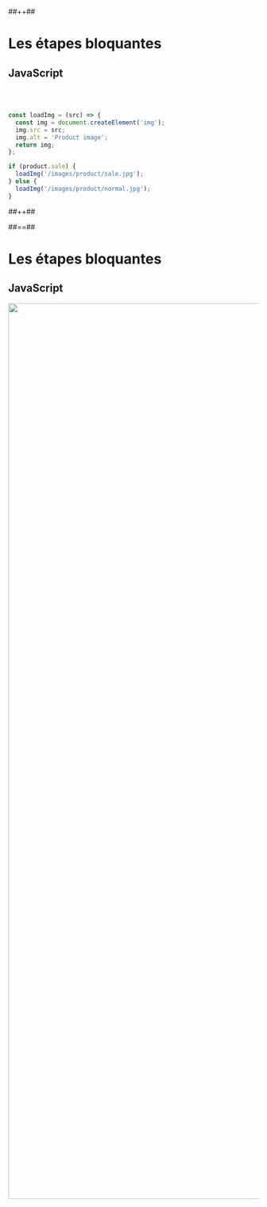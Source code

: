 <!-- .slide: class="tc-multiple-columns with-code" -->

##++##

# Les étapes bloquantes

## JavaScript

<br>
<br>

```js
const loadImg = (src) => {
  const img = document.createElement('img');
  img.src = src;
  img.alt = 'Product image';
  return img;
};

if (product.sale) {
  loadImg('/images/product/sale.jpg');
} else {
  loadImg('/images/product/normal.jpg');
}
```
##++##


##==##



# Les étapes bloquantes

## JavaScript

<img src="./assets/images/03-speed/js-blocking.svg" style="width: 1800px; height: auto;"   />
